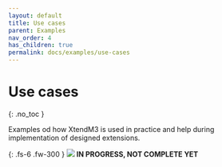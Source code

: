 ```yaml
---
layout: default
title: Use cases
parent: Examples
nav_order: 4
has_children: true
permalink: docs/examples/use-cases
---
```


# Use cases
{: .no_toc }

Examples od how XtendM3 is used in practice and help during implementation of designed extensions.

{: .fs-6 .fw-300 }
![](../../../assets/images/warning-24px.svg) **️IN PROGRESS, NOT COMPLETE YET**
